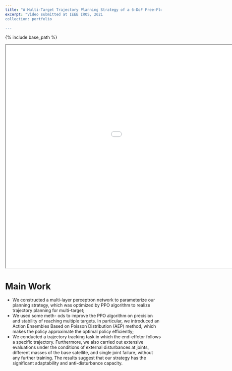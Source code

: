 ```yaml
---
title: "A Multi-Target Trajectory Planning Strategy of a 6-DoF Free-Floating Space Robot based on Reinforcement Learning"
excerpt: "Video submitted at IEEE IROS, 2021
collection: portfolio

---
```

{% include base_path %}

<iframe height=720 width=1280 src='/images/spacerobot_v3_cut.mp4' allowfullscreen='true'> </iframe>

Main Work
======
* We constructed a multi-layer perceptron network to parameterize our planning strategy, which was optimized by PPO algorithm to realize trajectory planning for multi-target;
* We used some meth- ods to improve the PPO algorithm on precision and stability of reaching multiple targets. In particular, we introduced an Action Ensembles Based on Poisson Distribution (AEP) method, which makes the policy approximate the optimal policy efficiently;
* We conducted a trajectory tracking task in which the end-effctor follows a specific trajectory. Furthermore, we also carried out extensive evaluations under the conditions of external disturbances at joints, different masses of the base satellite, and single joint failure, without any further training. The results suggest that our strategy has the significant adaptability and anti-disturbance capacity.
